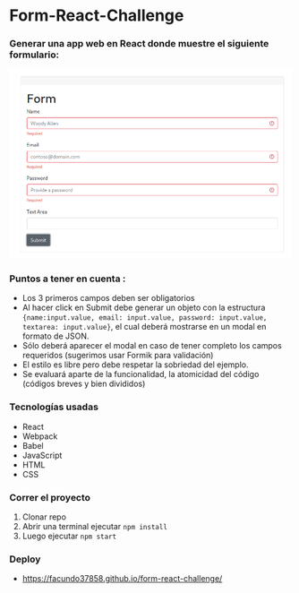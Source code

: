 # Form-React-Challenge

### Generar una app web en React donde muestre el siguiente formulario:
![Form](image.png)


### Puntos a tener en cuenta :
- Los 3 primeros campos deben ser obligatorios
- Al hacer click en Submit debe generar un objeto con la estructura `{name:input.value, email: input.value, password: input.value, textarea: input.value}`, el cual deberá mostrarse en un modal en formato de JSON.
- Sólo deberá aparecer el modal en caso de tener completo los campos requeridos (sugerimos usar Formik para validación)
- El estilo es libre pero debe respetar la sobriedad del ejemplo.
- Se evaluará aparte de la funcionalidad, la atomicidad del código (códigos breves y bien divididos)

### Tecnologías usadas
* React
* Webpack
* Babel
* JavaScript
* HTML
* CSS

### Correr el proyecto
1. Clonar repo
2. Abrir una terminal ejecutar `npm install`
3. Luego ejecutar `npm start`

### Deploy 
* https://facundo37858.github.io/form-react-challenge/